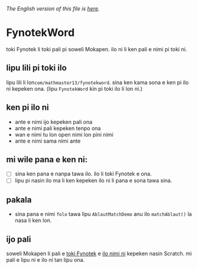 *The English version of this file is [here](README.md).*

# FynotekWord
toki Fynotek li toki pali pi soweli Mokapen. ilo ni li ken pali e nimi pi toki ni.

## lipu lili pi toki ilo
lipu lili li lon`com/mathmaster13/fynotekword`. sina ken kama sona e ken pi ilo ni kepeken ona. (lipu `FynotekWord` kin pi toki ilo li lon ni.)

## ken pi ilo ni
- ante e nimi ijo kepeken pali ona
- ante e nimi pali kepeken tenpo ona
- wan e nimi tu lon open nimi lon pini nimi
- ante e nimi sama nimi ante

## mi wile pana e ken ni:
- [ ] sina ken pana e nanpa tawa ilo. ilo li toki Fynotek e ona.
- [ ] lipu pi nasin ilo ma li ken kepeken ilo ni li pana e sona tawa sina.

## pakala
- sina pana e nimi `folo` tawa lipu `AblautMatchDemo` anu ilo `matchAblaut()` la nasa li ken lon.

## ijo pali
soweli Mokapen li pali e [toki Fynotek](https://linktr.ee/fynotek "lipu pi kama sona") e [ilo nimi ni](https://scratch.mit.edu/projects/584256352/ "Fynotek Conjugator in Scratch") kepeken nasin Scratch. mi pali e lipu ni e ilo ni tan lipu ona.
